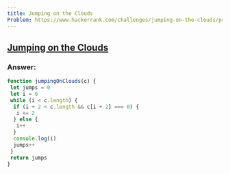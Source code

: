 ```yaml
---
title: Jumping on the Clouds
Problem: https://www.hackerrank.com/challenges/jumping-on-the-clouds/problem?isFullScreen=true&h_l=interview&playlist_slugs%5B%5D=interview-preparation-kit&playlist_slugs%5B%5D=warmup
---
```


## [Jumping on the Clouds](https://www.hackerrank.com/challenges/jumping-on-the-clouds/problem?isFullScreen=true&h_l=interview&playlist_slugs%5B%5D=interview-preparation-kit&playlist_slugs%5B%5D=warmup)

### **Answer:**

```js
function jumpingOnClouds(c) {
 let jumps = 0
 let i = 0
 while (i < c.length) {
  if (i + 2 < c.length && c[i + 2] === 0) {
   i += 2
  } else {
   i++
  }
  console.log(i)
  jumps++
 }
 return jumps
}
```

<!-- ### **Explanation** -->
